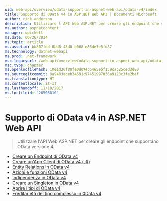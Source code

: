 ```yaml
---
uid: web-api/overview/odata-support-in-aspnet-web-api/odata-v4/index
title: Supporto di OData v4 in ASP.NET Web API | Documenti Microsoft
author: rick-anderson
description: Utilizzare l'API Web ASP.NET per creare gli endpoint che supportano OData versione 4.
ms.author: aspnetcontent
manager: wpickett
ms.date: 06/26/2014
ms.topic: article
ms.assetid: bb807fdd-0bd8-43d0-b068-e88de7e5fd87
ms.technology: dotnet-webapi
ms.prod: .net-framework
msc.legacyurl: /web-api/overview/odata-support-in-aspnet-web-api/odata-v4
msc.type: chapter
ms.openlocfilehash: 10e1d36f88fe0d094c6465ebf159cac25ced3d80
ms.sourcegitcommit: 9a9483aceb34591c97451997036a9120c3fe2baf
ms.translationtype: HT
ms.contentlocale: it-IT
ms.lasthandoff: 11/10/2017
ms.locfileid: "26508010"
---
```

<a name="supporting-odata-v4-in-aspnet-web-api"></a>Supporto di OData v4 in ASP.NET Web API
====================
> Utilizzare l'API Web ASP.NET per creare gli endpoint che supportano OData versione 4.


- [Creare un Endpoint di OData v4](create-an-odata-v4-endpoint.md)
- [Creare un'App Client di OData v4 (c#)](create-an-odata-v4-client-app.md)
- [Entity Relations in OData v4](entity-relations-in-odata-v4.md)
- [Azioni e funzioni OData v4](odata-actions-and-functions.md)
- [Indipendenza in OData v4](odata-containment-in-web-api-22.md)
- [Creare un Singleton in OData v4](using-a-singleton-in-an-odata-endpoint-in-web-api-22.md)
- [Aprire i tipi di OData v4](use-open-types-in-odata-v4.md)
- [Ereditarietà del tipo complesso in OData v4](complex-type-inheritance-in-odata-v4.md)
